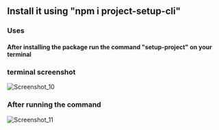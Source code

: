 ## Install it using "npm i project-setup-cli"

### Uses 
#### After installing the package run the command "setup-project" on your terminal

### terminal screenshot
![Screenshot_10](https://github.com/pain-arch/project-setup-cli-appliction/assets/61962850/e5280e9c-e015-4b19-88b8-257780f91364)
### After running the command
![Screenshot_11](https://github.com/pain-arch/project-setup-cli-appliction/assets/61962850/99b06998-2550-41ba-90a3-1ea121c47e70)
